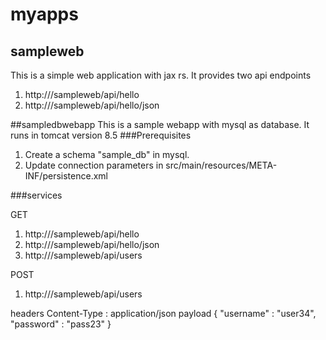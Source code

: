 # myapps

## sampleweb
This is a simple web application with jax rs. It provides two api endpoints
1. http://<server>/sampleweb/api/hello
2. http://<server>/sampleweb/api/hello/json
  
##sampledbwebapp
This is a sample webapp with mysql as database. It runs in tomcat version 8.5
###Prerequisites
1. Create a schema "sample_db" in mysql.
2. Update connection parameters in src/main/resources/META-INF/persistence.xml

###services

GET
1. http://<server>/sampleweb/api/hello
2. http://<server>/sampleweb/api/hello/json
3. http://<server>/sampleweb/api/users
  
POST
1. http://<server>/sampleweb/api/users

headers
Content-Type : application/json
payload
{
	"username" : "user34",
	"password" : "pass23"
}


